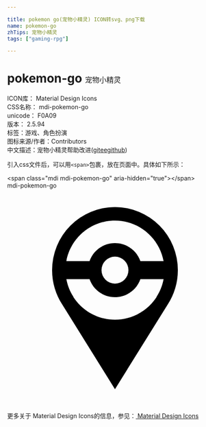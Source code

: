 ```yaml
---

title: pokemon go(宠物小精灵) ICON转svg、png下载
name: pokemon-go
zhTips: 宠物小精灵
tags: ["gaming-rpg"]

---
```


# pokemon-go  <small style="font-size: 60%;font-weight: 100">宠物小精灵</small>


<div class="detail-page">
<p>
<span>
ICON库：
<span class="badge-secondary badge">Material Design Icons</span> 
</span>
<br/>
<span>
CSS名称：
<span class="badge-secondary badge">mdi-pokemon-go</span> 
</span>
<br/>
<span>
unicode：
<span class="badge-secondary badge">F0A09</span> 
<copy-btn content='F0A09' btn-title=""></copy-btn>
<copy-btn :content='String.fromCodePoint(parseInt("F0A09", 16))' btn-title="复制U"></copy-btn>
</span>
<br/>
<span>
版本：
<span class="badge-secondary badge">2.5.94</span> 
</span><br/><span>标签：<span class="badge-light badge"><router-link to="/tags/gaming-rpg.html">游戏、角色扮演</router-link></span></span>
<br/>
<span>图标来源/作者：<span class="badge-light badge">Contributors</span></span> 
<br/>
<span class="zh-detail">中文描述：<span class="badge-primary badge">宠物小精灵</span><span class="help-link"><span>帮助改进</span>(<a href="https://gitee.com/liuwave/icon-helper/edit/master/json/material/pokemon-go.json" target="_blank" rel="noopener noreferrer">gitee</a><a href="https://github.com/liuwave/icon-helper/edit/master/json/material/pokemon-go.json" target="_blank" rel="noopener noreferrer">github</a></span>)</span><br/>
</p>
</div>
<div class="alert alert-dark">
  <i class="mdi mdi-pokemon-go mdi-48px"></i>
  <i class="mdi mdi-pokemon-go mdi-36px"></i>
  <i class="mdi mdi-pokemon-go mdi-24px"></i>
  <i class="mdi mdi-pokemon-go mdi-18px"></i>
</div>
<div>
  <p>引入css文件后，可以用<code>&lt;span&gt;</code>包裹，放在页面中。具体如下所示：    
  </p>
  <div class="alert alert-primary" style="font-size: 14px">
    &lt;span class="mdi mdi-pokemon-go" aria-hidden="true"&gt;&lt;/span&gt;
    <copy-btn content='<span class="mdi mdi-pokemon-go" aria-hidden="true"></span>'></copy-btn>
  </div>
  <div class="alert alert-secondary">
    <i class="mdi mdi-pokemon-go"
    style="font-size: 24px"
    aria-hidden="true"></i> mdi-pokemon-go
    <copy-btn content="mdi-pokemon-go" btn-title="复制图标名称"></copy-btn>
  </div>
</div>
<div id="svg" class="svg-wrap">
<svg xmlns="http://www.w3.org/2000/svg" viewBox="0 0 24 24"><path d="M12,2A7,7 0 0,1 19,9C19,10.4 18.59,11.71 17.88,12.8L12,22.21L6.12,12.8C5.41,11.71 5,10.4 5,9A7,7 0 0,1 12,2M12,3.5C9.3,3.5 7.06,5.44 6.59,8H9.17C9.58,6.83 10.69,6 12,6C13.31,6 14.42,6.83 14.83,8H17.41C16.94,5.44 14.7,3.5 12,3.5M12,12C10.69,12 9.58,11.17 9.17,10H6.59C6.72,10.69 6.97,11.34 7.34,11.91V11.91L7.38,12C8.36,13.5 10.06,14.5 12,14.5C13.94,14.5 15.64,13.5 16.62,12L16.66,11.91V11.91C17.03,11.34 17.28,10.69 17.41,10H14.83C14.42,11.17 13.31,12 12,12M12,7.5A1.5,1.5 0 0,0 10.5,9A1.5,1.5 0 0,0 12,10.5A1.5,1.5 0 0,0 13.5,9A1.5,1.5 0 0,0 12,7.5Z" /></svg>
</div>
<detail full-name='mdi-pokemon-go'></detail>
    
<div><p>更多关于 Material Design Icons的信息，参见：<a target="_blank" href="https://iconhelper.cn/material.html"> Material Design Icons</a>
</p></div>
